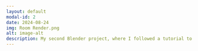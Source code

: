 ```yaml
---
layout: default
modal-id: 2
date: 2024-08-24
img: Room Render.png
alt: image-alt
description: My second Blender project, where I followed a tutorial to create a simple, stylized room. This project helped me learn how to use Blender more effectively and improve my skills in 3D modeling and rendering.
---
```

